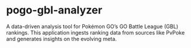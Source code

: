 # pogo-gbl-analyzer
A data-driven analysis tool for Pokémon GO’s GO Battle League (GBL) rankings. This application ingests ranking data from sources like PvPoke and generates insights on the evolving meta.
